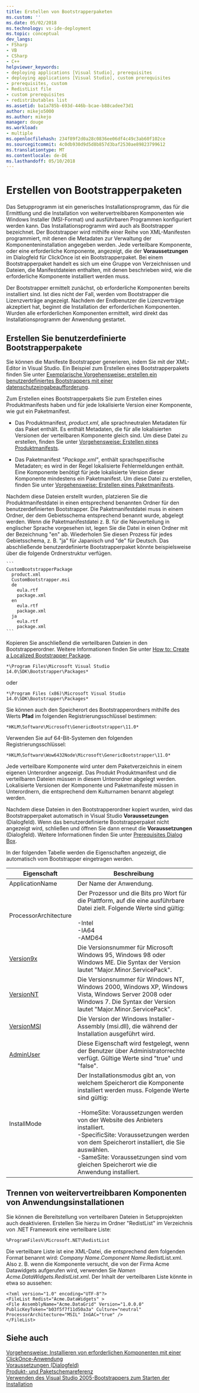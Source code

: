 ```yaml
---
title: Erstellen von Bootstrapperpaketen
ms.custom: ''
ms.date: 05/02/2018
ms.technology: vs-ide-deployment
ms.topic: conceptual
dev_langs:
- FSharp
- VB
- CSharp
- C++
helpviewer_keywords:
- deploying applications [Visual Studio], prerequisites
- deploying applications [Visual Studio], custom prerequisites
- prerequisites, custom
- RedistList file
- custom prerequisites
- redistributables list
ms.assetid: ba1a785b-693d-446b-bcae-b88cadee73d1
author: mikejo5000
ms.author: mikejo
manager: douge
ms.workload:
- multiple
ms.openlocfilehash: 234f89f2d0a28c0836ee06df4c49c3ab60f102ce
ms.sourcegitcommit: 4c0db930d9d5d8b857d3baf2530ae89823799612
ms.translationtype: MT
ms.contentlocale: de-DE
ms.lasthandoff: 05/10/2018
---
```

# <a name="create-bootstrapper-packages"></a>Erstellen von Bootstrapperpaketen
Das Setupprogramm ist ein generisches Installationsprogramm, das für die Ermittlung und die Installation von weitervertreibbaren Komponenten wie Windows Installer (MSI-Format) und ausführbaren Programmen konfiguriert werden kann. Das Installationsprogramm wird auch als Bootstrapper bezeichnet. Der Bootstrapper wird mithilfe einer Reihe von XML-Manifesten programmiert, mit denen die Metadaten zur Verwaltung der Komponenteninstallation angegeben werden.  Jede verteilbare Komponente, oder eine erforderliche Komponente, angezeigt, die der **Voraussetzungen** im Dialogfeld für ClickOnce ist ein Bootstrapperpaket. Bei einem Bootstrapperpaket handelt es sich um eine Gruppe von Verzeichnissen und Dateien, die Manifestdateien enthalten, mit denen beschrieben wird, wie die erforderliche Komponente installiert werden muss. 
  
Der Bootstrapper ermittelt zunächst, ob erforderliche Komponenten bereits installiert sind. Ist dies nicht der Fall, werden vom Bootstrapper die Lizenzverträge angezeigt. Nachdem der Endbenutzer die Lizenzverträge akzeptiert hat, beginnt die Installation der erforderlichen Komponenten. Wurden alle erforderlichen Komponenten ermittelt, wird direkt das Installationsprogramm der Anwendung gestartet.  
  
## <a name="create-custom-bootstrapper-packages"></a>Erstellen Sie benutzerdefinierte Bootstrapperpakete  
Sie können die Manifeste Bootstrapper generieren, indem Sie mit der XML-Editor in Visual Studio. Ein Beispiel zum Erstellen eines Bootstrapperpakets finden Sie unter [Exemplarische Vorgehensweise: erstellen ein benutzerdefiniertes Bootstrappers mit einer datenschutzeingabeaufforderung](../deployment/walkthrough-creating-a-custom-bootstrapper-to-show-a-privacy-prompt.md).  
  
Zum Erstellen eines Bootstrapperpakets Sie zum Erstellen eines Produktmanifests haben und für jede lokalisierte Version einer Komponente, wie gut ein Paketmanifest.
  
* Das Produktmanifest, *product.xml*, alle sprachneutralen Metadaten für das Paket enthält. Es enthält Metadaten, die für alle lokalisierten Versionen der verteilbaren Komponente gleich sind.  Um diese Datei zu erstellen, finden Sie unter [Vorgehensweise: Erstellen eines Produktmanifests](../deployment/how-to-create-a-product-manifest.md).
  
* Das Paketmanifest *"Package.xml"*, enthält sprachspezifische Metadaten; es wird in der Regel lokalisierte Fehlermeldungen enthält. Eine Komponente benötigt für jede lokalisierte Version dieser Komponente mindestens ein Paketmanifest. Um diese Datei zu erstellen, finden Sie unter [Vorgehensweise: Erstellen eines Paketmanifests](../deployment/how-to-create-a-package-manifest.md).
  
Nachdem diese Dateien erstellt wurden, platzieren Sie die Produktmanifestdatei in einen entsprechend benannten Ordner für den benutzerdefinierten Bootstrapper. Die Paketmanifestdatei muss in einem Ordner, der dem Gebietsschema entsprechend benannt wurde, abgelegt werden. Wenn die Paketmanifestdatei z. B. für die Neuverteilung in englischer Sprache vorgesehen ist, legen Sie die Datei in einen Ordner mit der Bezeichnung "en" ab. Wiederholen Sie diesen Prozess für jedes Gebietsschema, z. B. "ja" für Japanisch und "de" für Deutsch. Das abschließende benutzerdefinierte Bootstrapperpaket könnte beispielsweise über die folgende Ordnerstruktur verfügen.  

    ```
    CustomBootstrapperPackage
      product.xml
      CustomBootstrapper.msi
      de
        eula.rtf
        package.xml
      en
        eula.rtf
        package.xml
      ja
        eula.rtf
        package.xml
    ```
  
Kopieren Sie anschließend die verteilbaren Dateien in den Bootstrapperordner. Weitere Informationen finden Sie unter [How to: Create a Localized Bootstrapper Package](../deployment/how-to-create-a-localized-bootstrapper-package.md).
 
    *\Program Files\Microsoft Visual Studio 14.0\SDK\Bootstrapper\Packages*
    
oder  
    
    *\Program Files (x86)\Microsoft Visual Studio 14.0\SDK\Bootstrapper\Packages*
  
Sie können auch den Speicherort des Bootstrapperordners mithilfe des Werts **Pfad** im folgenden Registrierungsschlüssel bestimmen:  
  
    *HKLM\Software\Microsoft\GenericBootstrapper\11.0*
  
Verwenden Sie auf 64-Bit-Systemen den folgenden Registrierungsschlüssel:  
  
    *HKLM\Software\Wow6432Node\Microsoft\GenericBootstrapper\11.0*
  
Jede verteilbare Komponente wird unter dem Paketverzeichnis in einem eigenen Unterordner angezeigt. Das Produkt Produktmanifest und die verteilbaren Dateien müssen in diesem Unterordner abgelegt werden. Lokalisierte Versionen der Komponente und Paketmanifeste müssen in Unterordnern, die entsprechend dem Kulturnamen benannt abgelegt werden.  
  
Nachdem diese Dateien in den Bootstrapperordner kopiert wurden, wird das Bootstrapperpaket automatisch in Visual Studio **Voraussetzungen** (Dialogfeld). Wenn das benutzerdefinierte Bootstrapperpaket nicht angezeigt wird, schließen und öffnen Sie dann erneut die **Voraussetzungen** (Dialogfeld). Weitere Informationen finden Sie unter [Prerequisites Dialog Box](../ide/reference/prerequisites-dialog-box.md).  
  
In der folgenden Tabelle werden die Eigenschaften angezeigt, die automatisch vom Bootstrapper eingetragen werden.  
  
|Eigenschaft|Beschreibung|  
|--------------|-----------------|  
|ApplicationName|Der Name der Anwendung.|  
|ProcessorArchitecture|Der Prozessor und die Bits pro Wort für die Plattform, auf die eine ausführbare Datei zielt. Folgende Werte sind gültig:<br /><br /> -Intel<br />-IA64<br />-AMD64|  
|[Version9x](https://msdn.microsoft.com/en-us/library/aa372490\(v=vs.140\).aspx)|Die Versionsnummer für Microsoft Windows 95, Windows 98 oder Windows ME. Die Syntax der Version lautet "Major.Minor.ServicePack".|  
|[VersionNT](https://msdn.microsoft.com/en-us/library/aa372495\(v=vs.140\).xaspx)|Die Versionsnummer für Windows NT, Windows 2000, Windows XP, Windows Vista, Windows Server 2008 oder Windows 7. Die Syntax der Version lautet "Major.Minor.ServicePack".|  
|[VersionMSI](https://msdn.microsoft.com/en-us/library/aa372493\(v=vs.140\).aspx)|Die Version der Windows Installer-Assembly (msi.dll), die während der Installation ausgeführt wird.|  
|[AdminUser](https://msdn.microsoft.com/en-us/library/aa367545\(v=vs.140\).aspx)|Diese Eigenschaft wird festgelegt, wenn der Benutzer über Administratorrechte verfügt. Gültige Werte sind "true" und "false".|  
|InstallMode|Der Installationsmodus gibt an, von welchem Speicherort die Komponente installiert werden muss. Folgende Werte sind gültig:<br /><br /> -HomeSite: Voraussetzungen werden von der Website des Anbieters installiert.<br />-SpecificSite: Voraussetzungen werden von dem Speicherort installiert, die Sie auswählen.<br />-SameSite: Voraussetzungen sind vom gleichen Speicherort wie die Anwendung installiert.|  
  
## <a name="separating-redistributables-from-application-installations"></a>Trennen von weitervertreibbaren Komponenten von Anwendungsinstallationen  
Sie können die Bereitstellung von verteilbaren Dateien in Setupprojekten auch deaktivieren. Erstellen Sie hierzu im Ordner "RedistList" im Verzeichnis von .NET Framework eine verteilbare Liste:  
  
`%ProgramFiles%\Microsoft.NET\RedistList`  
  
Die verteilbare Liste ist eine XML-Datei, die entsprechend dem folgenden Format benannt wird: *Company Name*.*Component Name*.RedistList.xml. Also z. B. wenn die Komponente versucht, die von der Firma Acme Datawidgets aufgerufen wird, verwenden Sie *Namen Acme.DataWidgets.RedistList.xml*. Der Inhalt der verteilbaren Liste könnte in etwa so aussehen:  
  
```  
<?xml version="1.0" encoding="UTF-8"?>  
<FileList Redist="Acme.DataWidgets" >  
<File AssemblyName="Acme.DataGrid" Version="1.0.0.0" PublicKeyToken="b03f5f7f11d50a3a" Culture="neutral" ProcessorArchitecture="MSIL" InGAC="true" />  
</FileList>  
```  
  
## <a name="see-also"></a>Siehe auch  
 [Vorgehensweise: Installieren von erforderlichen Komponenten mit einer ClickOnce-Anwendung](../deployment/how-to-install-prerequisites-with-a-clickonce-application.md)   
 [Voraussetzungen (Dialogfeld)](../ide/reference/prerequisites-dialog-box.md)   
 [Produkt- und Paketschemareferenz](../deployment/product-and-package-schema-reference.md)   
 [Verwenden des Visual Studio 2005-Bootstrappers zum Starten der Installation](http://go.microsoft.com/fwlink/?LinkId=107537)